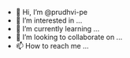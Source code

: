 - 👋 Hi, I’m @prudhvi-pe
- 👀 I’m interested in ...
- 🌱 I’m currently learning ...
- 💞️ I’m looking to collaborate on ...
- 📫 How to reach me ...

<!---
prudhvi-pe/prudhvi-pe is a ✨ special ✨ repository because its `README.md` (this file) appears on your GitHub profile.
You can click the Preview link to take a look at your changes.
--->
